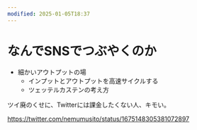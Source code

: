 ```yaml
---
modified: 2025-01-05T18:37
---
```

# なんでSNSでつぶやくのか

- 細かいアウトプットの場
    - インプットとアウトプットを高速サイクルする
    - ツェッテルカステンの考え方

ツイ廃のくせに、Twitterには課金したくない人、キモい。

https://twitter.com/nemumusito/status/1675148305381072897